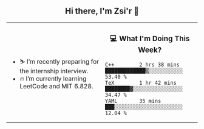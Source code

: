 <h2 align="center"> Hi there, I'm Zsi'r 👋 </h2>

<table>
    <tr>
        <td valign="center" width="50%">
            <ul>
                <li> ⛷️ I’m recently preparing for the internship interview.</li>
                <li> 🔥 I’m currently learning LeetCode and MIT 6.828.</li>
            </ul>
        </td>
       <td valign="top" width="50%">

<h3 align="center"> 💻 What I'm Doing This Week? </h3>

<!--START_SECTION:waka-->
```text
C++        2 hrs 38 mins   █████████████▒░░░░░░░░░░░   53.40 % 
TeX        1 hr 42 mins    ████████▓░░░░░░░░░░░░░░░░   34.47 % 
YAML       35 mins         ███░░░░░░░░░░░░░░░░░░░░░░   12.04 % 
```
<!--END_SECTION:waka-->
</td></tr>
</table>
